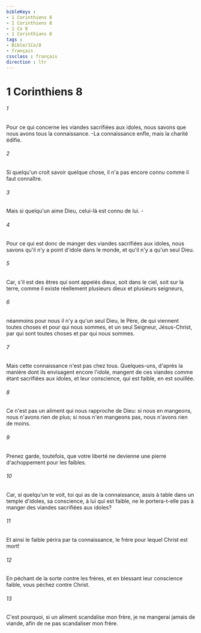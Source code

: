 ```yaml
---
bibleKeys : 
- 1 Corinthiens 8
- 1 Corinthiens 8
- 1 Co 8
- 1 Corinthians 8
tags : 
- Bible/1Co/8
- français
cssclass : français
direction : ltr
---
```


# 1 Corinthiens 8

###### 1
Pour ce qui concerne les viandes sacrifiées aux idoles, nous savons que nous avons tous la connaissance. -La connaissance enfle, mais la charité édifie.
###### 2
Si quelqu'un croit savoir quelque chose, il n'a pas encore connu comme il faut connaître.
###### 3
Mais si quelqu'un aime Dieu, celui-là est connu de lui. -
###### 4
Pour ce qui est donc de manger des viandes sacrifiées aux idoles, nous savons qu'il n'y a point d'idole dans le monde, et qu'il n'y a qu'un seul Dieu.
###### 5
Car, s'il est des êtres qui sont appelés dieux, soit dans le ciel, soit sur la terre, comme il existe réellement plusieurs dieux et plusieurs seigneurs,
###### 6
néanmoins pour nous il n'y a qu'un seul Dieu, le Père, de qui viennent toutes choses et pour qui nous sommes, et un seul Seigneur, Jésus-Christ, par qui sont toutes choses et par qui nous sommes.
###### 7
Mais cette connaissance n'est pas chez tous. Quelques-uns, d'après la manière dont ils envisagent encore l'idole, mangent de ces viandes comme étant sacrifiées aux idoles, et leur conscience, qui est faible, en est souillée.
###### 8
Ce n'est pas un aliment qui nous rapproche de Dieu: si nous en mangeons, nous n'avons rien de plus; si nous n'en mangeons pas, nous n'avons rien de moins.
###### 9
Prenez garde, toutefois, que votre liberté ne devienne une pierre d'achoppement pour les faibles.
###### 10
Car, si quelqu'un te voit, toi qui as de la connaissance, assis à table dans un temple d'idoles, sa conscience, à lui qui est faible, ne le portera-t-elle pas à manger des viandes sacrifiées aux idoles?
###### 11
Et ainsi le faible périra par ta connaissance, le frère pour lequel Christ est mort!
###### 12
En péchant de la sorte contre les frères, et en blessant leur conscience faible, vous péchez contre Christ.
###### 13
C'est pourquoi, si un aliment scandalise mon frère, je ne mangerai jamais de viande, afin de ne pas scandaliser mon frère.
